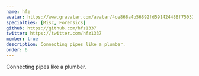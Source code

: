 ```yaml
---
name: hfz
avatar: https://www.gravatar.com/avatar/4ce868a4b56892fd591424488f75032d?d=identicon&s=256
specialties: [Misc, Forensics]
github: https://github.com/hfz1337
twitter: https://twitter.com/hfz1337
member: true
description: Connecting pipes like a plumber.
order: 6
---
```


Connecting pipes like a plumber.
